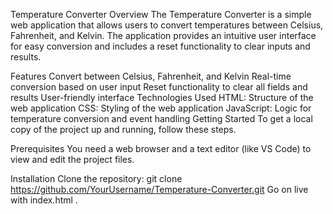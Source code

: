 Temperature Converter
Overview
The Temperature Converter is a simple web application that allows users to convert temperatures between Celsius, Fahrenheit, and Kelvin. The application provides an intuitive user interface for easy conversion and includes a reset functionality to clear inputs and results.

Features
Convert between Celsius, Fahrenheit, and Kelvin
Real-time conversion based on user input
Reset functionality to clear all fields and results
User-friendly interface
Technologies Used
HTML: Structure of the web application
CSS: Styling of the web application
JavaScript: Logic for temperature conversion and event handling
Getting Started
To get a local copy of the project up and running, follow these steps.

Prerequisites
You need a web browser and a text editor (like VS Code) to view and edit the project files.

Installation
Clone the repository:
git clone https://github.com/YourUsername/Temperature-Converter.git
Go on live with index.html .